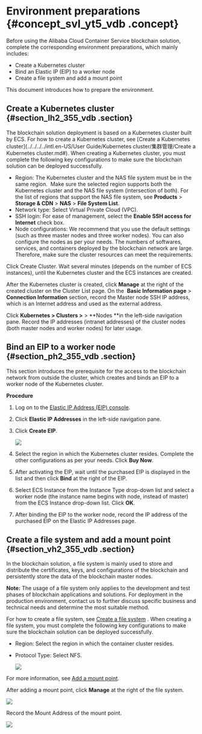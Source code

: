 # Environment preparations {#concept_svl_yt5_vdb .concept}

Before using the Alibaba Cloud Container Service blockchain solution, complete the corresponding environment preparations, which mainly includes:

-   Create a Kubernetes cluster
-   Bind an Elastic IP \(EIP\) to a worker node
-   Create a file system and add a mount point

This document introduces how to prepare the environment.

## Create a Kubernetes cluster {#section_lh2_355_vdb .section}

The blockchain solution deployment is based on a Kubernetes cluster built by ECS. For how to create a Kubernetes cluster, see [Create a Kubernetes cluster](../../../../intl.en-US/User Guide/Kubernetes cluster/集群管理/Create a Kubernetes cluster.md#). When creating a Kubernetes cluster, you must complete the following key configurations to make sure the blockchain solution can be deployed successfully.

-   Region: The Kubernetes cluster and the NAS file system must be in the same region.  Make sure the selected region supports both the Kubernetes cluster and the NAS file system \(intersection of both\). For the list of regions that support the NAS file system, see **Products** \> **Storage & CDN** \> **NAS** \> **File System List**.
-   Network type: Select Virtual Private Cloud \(VPC\).
-   SSH login: For ease of management, select the **Enable SSH access for Internet** check box.
-   Node configurations: We recommend that you use the default settings \(such as three master nodes and three worker nodes\). You can also configure the nodes as per your needs. The numbers of softwares, services, and containers deployed by the blockchain network are large. Therefore, make sure the cluster resources can meet the requirements.

Click Create Cluster. Wait several minutes \(depends on the number of ECS instances\), until the Kubernetes cluster and the ECS instances are created.

After the Kubernetes cluster is created, click **Manage** at the right of the created cluster on the Cluster List page. On the  **Basic Information page** \> **Connection Information** section, record the Master node SSH IP address, which is an Internet address and used as the external address.

Click **Kubernetes \> Clusters \>** \> **Nodes **in the left-side navigation pane. Record the IP addresses \(intranet addresses\) of the cluster nodes \(both master nodes and worker nodes\) for later usage.

## Bind an EIP to a worker node {#section_ph2_355_vdb .section}

This section introduces the prerequisite for the access to the blockchain network from outside the cluster, which creates and binds an EIP to a worker node of the Kubernetes cluster.

**Procedure**

1.  Log on to the [Elastic IP Address \(EIP\) console](https://ip.console.aliyun.com/).
2.  Click **Elastic IP Addresses** in the left-side navigation pane.
3.  Click **Create EIP**.

    ![](http://static-aliyun-doc.oss-cn-hangzhou.aliyuncs.com/assets/img/16617/15389636639833_en-US.png)

4.  Select the region in which the Kubernetes cluster resides. Complete the other configurations as per your needs. Click **Buy Now**.
5.  After activating the EIP, wait until the purchased EIP is displayed in the list and then click **Bind** at the right of the EIP.
6.  Select ECS Instance from the Instance Type drop-down list and select a worker node \(the instance name begins with node, instead of master\) from the ECS Instance drop-down list. Click **OK**.
7.  After binding the EIP to the worker node, record the IP address of the purchased EIP on the Elastic IP Addresses page.

## Create a file system and add a mount point {#section_vh2_355_vdb .section}

In the blockchain solution, a file system is mainly used to store and distribute the certificates, keys, and configurations of the blockchain and persistently store the data of the blockchain master nodes. 

**Note:** The usage of a file system only applies to the development and test phases of blockchain applications and solutions. For deployment in the production environment, contact us to further discuss specific business and technical needs and determine the most suitable method.

For how to create a file system, see [Create a file system](https://www.alibabacloud.com/help/zh/faq-detail/27526.htm) . When creating a file system, you must complete the following key configurations to make sure the blockchain solution can be deployed successfully.

-   Region: Select the region in which the container cluster resides.
-   Protocol Type: Select NFS.

    ![](http://static-aliyun-doc.oss-cn-hangzhou.aliyuncs.com/assets/img/16617/15389636639835_en-US.png)


For more information, see [Add a mount point](https://www.alibabacloud.com/help/zh/faq-detail/60431.htm).

After adding a mount point, click **Manage** at the right of the file system.

![](http://static-aliyun-doc.oss-cn-hangzhou.aliyuncs.com/assets/img/16617/15389636639836_en-US.png)

Record the Mount Address of the mount point.

![](http://static-aliyun-doc.oss-cn-hangzhou.aliyuncs.com/assets/img/16617/15389636639837_en-US.png)

